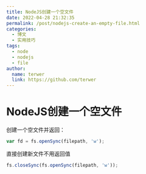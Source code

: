 ```yaml
---
title: NodeJS创建一个空文件
date: 2022-04-28 21:32:35
permalink: /post/nodejs-create-an-empty-file.html
categories:
  - 博文
  - 实用技巧
tags:
  - node
  - nodejs
  - file
author: 
  name: terwer
  link: https://github.com/terwer
---
```


# NodeJS创建一个空文件

创建一个空文件并返回：

```javascript
var fd = fs.openSync(filepath, 'w');
```

直接创建新文件不用返回值

```javascript
fs.closeSync(fs.openSync(filepath, 'w'));
```

